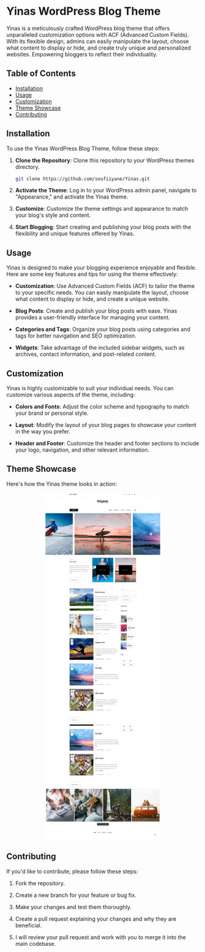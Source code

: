 # Yinas WordPress Blog Theme

Yinas is a meticulously crafted WordPress blog theme that offers unparalleled customization options with ACF (Advanced Custom Fields). With its flexible design, admins can easily manipulate the layout, choose what content to display or hide, and create truly unique and personalized websites. Empowering bloggers to reflect their individuality.

## Table of Contents

- [Installation](#installation)
- [Usage](#usage)
- [Customization](#customization)
- [Theme Showcase](#theme-showcase)
- [Contributing](#contributing)

## Installation

To use the Yinas WordPress Blog Theme, follow these steps:

1. **Clone the Repository**: Clone this repository to your WordPress themes directory.
   ```bash
   git clone https://github.com/soufiiyane/Yinas.git
   ```

2. **Activate the Theme**: Log in to your WordPress admin panel, navigate to "Appearance," and activate the Yinas theme.

3. **Customize**: Customize the theme settings and appearance to match your blog's style and content.

4. **Start Blogging**: Start creating and publishing your blog posts with the flexibility and unique features offered by Yinas.

## Usage

Yinas is designed to make your blogging experience enjoyable and flexible. Here are some key features and tips for using the theme effectively:

- **Customization**: Use Advanced Custom Fields (ACF) to tailor the theme to your specific needs. You can easily manipulate the layout, choose what content to display or hide, and create a unique website.

- **Blog Posts**: Create and publish your blog posts with ease. Yinas provides a user-friendly interface for managing your content.

- **Categories and Tags**: Organize your blog posts using categories and tags for better navigation and SEO optimization.

- **Widgets**: Take advantage of the included sidebar widgets, such as archives, contact information, and post-related content.

## Customization

Yinas is highly customizable to suit your individual needs. You can customize various aspects of the theme, including:

- **Colors and Fonts**: Adjust the color scheme and typography to match your brand or personal style.

- **Layout**: Modify the layout of your blog pages to showcase your content in the way you prefer.

- **Header and Footer**: Customize the header and footer sections to include your logo, navigation, and other relevant information.

## Theme Showcase
Here's how the Yinas theme looks in action:

<!-- Add images side by side -->
<div align="center">
    <img src="assets/img/theme-showcase/Hero.png" alt="Hero Section" width="300" height="300px"/>
    <img src="assets/img/theme-showcase/Main.png" alt="Main Section" width="300" height="300px" />
    <img src="assets/img/theme-showcase/Footer.png" alt="Footer Section" width="300"  height="300px"/>
</div>

## Contributing

If you'd like to contribute, please follow these steps:

1. Fork the repository.

2. Create a new branch for your feature or bug fix.

3. Make your changes and test them thoroughly.

4. Create a pull request explaining your changes and why they are beneficial.

5. I will review your pull request and work with you to merge it into the main codebase.